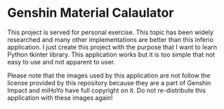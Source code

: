 # Genshin Material Calaulator

This project is served for personal exercise. This topic has been widely researched and many other implementations are better than this inferio application. I just create this project with the purpose that I want to learn Python tkinter library. This application works but it is too simple that not easy to use and not apparent to user.

Please note that the images used by this application are not follow the license provided by this repository because they are a part of Genshin Impact and miHoYo have full copyright on it. Do not re-distribute this application with these images again!
